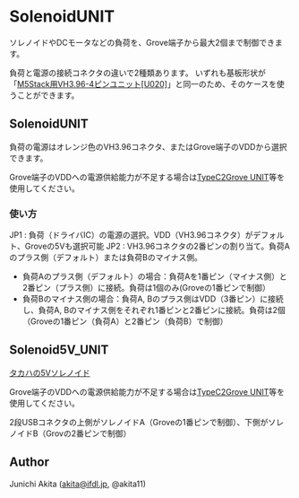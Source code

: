 # SolenoidUNIT

ソレノイドやDCモータなどの負荷を、Grove端子から最大2個まで制御できます。

負荷と電源の接続コネクタの違いで2種類あります。
いずれも基板形状が「[M5Stack用VH3.96-4ピンユニット[U020]](https://www.switch-science.com/products/4055?_pos=1&_sid=744f12cc4&_ss=r)」と同一のため、そのケースを使うことができます。


## SolenoidUNIT

負荷の電源はオレンジ色のVH3.96コネクタ、またはGrove端子のVDDから選択できます。

Grove端子のVDDへの電源供給能力が不足する場合は[TypeC2Grove UNIT](https://shop.m5stack.com/collections/m5-sensor/products/usb-typec2grove-unit)等を使用してください。

### 使い方

JP1 : 負荷（ドライバIC）の電源の選択。VDD（VH3.96コネクタ）がデフォルト、Groveの5Vも選択可能
JP2 : VH3.96コネクタの2番ピンの割り当て。負荷Aのプラス側（デフォルト）または負荷Bのマイナス側。
- 負荷Aのプラス側（デフォルト）の場合：負荷Aを1番ピン（マイナス側）と2番ピン（プラス側）に接続。負荷は1個のみ(Groveの1番ピンで制御）
- 負荷Bのマイナス側の場合：負荷A, Bのプラス側はVDD（3番ピン）に接続し、負荷A, Bのマイナス側をそれぞれ1番ピンと2番ピンに接続。負荷は2個（Groveの1番ピン（負荷A）と2番ピン（負荷B）で制御）

## Solenoid5V_UNIT

[タカハの5Vソレノイド](https://www.takaha.co.jp/co/ss/)

Grove端子のVDDへの電源供給能力が不足する場合は[TypeC2Grove UNIT](https://shop.m5stack.com/collections/m5-sensor/products/usb-typec2grove-unit)等を使用してください。

2段USBコネクタの上側がソレノイドA（Groveの1番ピンで制御）、下側がソレノイドB（Grovの2番ピンで制御）


## Author

Junichi Akita (akita@ifdl.jp, @akita11)




